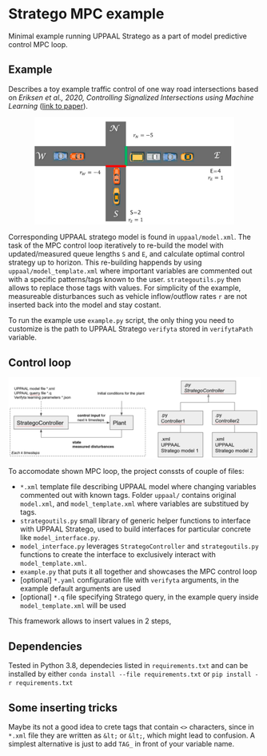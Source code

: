 # Stratego MPC example
Minimal example running UPPAAL Stratego as a part of model predictive control MPC loop.

## Example
Describes a toy example traffic control of one way road intersections based on _Eriksen et al., 2020, Controlling Signalized Intersections using Machine Learning_ ([link to paper](https://doi.org/10.1016/j.trpro.2020.08.127)).

<p align="center">
  <img width="400" src="docs/plant.png">
</p>

Corresponding UPPAAL stratego model is found in `uppaal/model.xml`. The task of the MPC control loop iteratively to re-build the model with updated/measured queue lengths `S` and `E`, and calculate optimal control strategy up to horizon. This re-building happends by using `uppaal/model_template.xml` where important variables are commented out with a specific patterns/tags known to the user. `strategoutils.py` then allows to replace those tags with values. For simplicity of the example, measureable disturbances such as vehicle inflow/outflow rates `r` are not inserted back into the model and stay costant.

To run the example use `example.py` script, the only thing you need to customize is the path to UPPAAL Stratego `verifyta` stored in `verifytaPath` variable. 

## Control loop

<p align="center">
  <img width="800" src="docs/loop.png">
</p>

To accomodate shown MPC loop, the project conssts of couple of files:

- `*.xml` template file describing UPPAAL model where changing variables commented out with known tags. Folder `uppaal/` contains original `model.xml`, and `model_template.xml` where variables are substitued by tags.
- `strategoutils.py` small library of generic helper functions to interface with UPPAAL Stratego, used to build interfaces for particular concrete like `model_interface.py`.
- `model_interface.py` leverages `StrategoController` and `strategoutils.py` functions to create the interface to exclusively interact with `model_template.xml`.
- `example.py` that puts it all together and showcases the MPC control loop
- [optional] `*.yaml` configuration file with `verifyta` arguments, in the example default arguments are used
- [optional] `*.q` file specifying Stratego query, in the example query inside `model_template.xml` will be used

This framework allows to insert values in 2 steps, 

## Dependencies

Tested in Python 3.8, dependecies listed in `requirements.txt` and can be installed by either `conda install --file requirements.txt` or `pip install -r requirements.txt`

## Some inserting tricks
Maybe its not a good idea to crete tags that contain `<>` characters, since in `*.xml` file they are written as `&lt;` or `&lt;`, which might lead to confusion. A simplest alternative is just to add `TAG_` in front of your variable name.